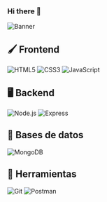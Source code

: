 ### Hi there 👋
![Banner](https://res.cloudinary.com/drez01kou/image/upload/v1730420276/verd5wg5vyajnfrvmrvy.png)

## 🖌️ Frontend
![HTML5](https://img.shields.io/badge/HTML5-E34F26?style=for-the-badge&logo=html5&logoColor=white)
![CSS3](https://img.shields.io/badge/CSS3-1572B6?style=for-the-badge&logo=css3&logoColor=white)
![JavaScript](https://img.shields.io/badge/JavaScript-F7DF1E?style=for-the-badge&logo=javascript&logoColor=black)

## 🖥️ Backend
![Node.js](https://img.shields.io/badge/Node.js-339933?style=for-the-badge&logo=node.js&logoColor=white)
![Express](https://img.shields.io/badge/Express-000000?style=for-the-badge&logo=express&logoColor=white)

## 📂 Bases de datos
![MongoDB](https://img.shields.io/badge/MongoDB-47A248?style=for-the-badge&logo=mongodb&logoColor=white)

## 🔧 Herramientas
![Git](https://img.shields.io/badge/Git-F05032?style=for-the-badge&logo=git&logoColor=white)
![Postman](https://img.shields.io/badge/Postman-FF6C37?style=for-the-badge&logo=postman&logoColor=white)


<!--
![Static Badge](https://img.shields.io/badge/HTML5-%23E34F26?style=flat-square&logo=HTML5&labelColor=%231f1f1f)
![Static Badge](https://img.shields.io/badge/CSS3-%231572B6?style=flat-square&logo=css3&logoColor=%231572B6&labelColor=%231f1f1f)
![Static Badge](https://img.shields.io/badge/Sass-%23CC6699?style=flat-square&logo=sass&logoColor=%23CC6699&labelColor=%231f1f1f)
![Static Badge](https://img.shields.io/badge/JavaScript-%23F7DF1E?style=flat-square&logo=javascript&labelColor=%231f1f1f)
![Static Badge](https://img.shields.io/badge/React-%2361DAFB?style=flat-square&logo=react&logoColor=%2361DAFB&labelColor=%231f1f1f)
![Static Badge](https://img.shields.io/badge/React_Native-%2361DAFB?style=flat-square&logo=react&logoColor=%2361DAFB&labelColor=%231f1f1f)
![Static Badge](https://img.shields.io/badge/Node.js-%235FA04E?style=flat-square&logo=nodedotjs&logoColor=%235FA04E&labelColor=%231f1f1f)



**LeonardoFleita/LeonardoFleita** is a ✨ _special_ ✨ repository because its `README.md` (this file) appears on your GitHub profile.

Here are some ideas to get you started:

- 🔭 I’m currently working on ...
- 🌱 I’m currently learning ...
- 👯 I’m looking to collaborate on ...
- 🤔 I’m looking for help with ...
- 💬 Ask me about ...
- 📫 How to reach me: ...
- 😄 Pronouns: ...
- ⚡ Fun fact: ...
-->
